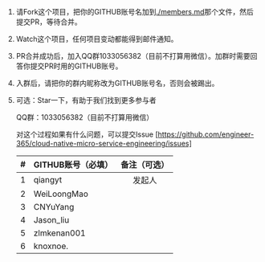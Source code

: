
1. 请Fork这个项目，把你的GITHUB账号名加到[./members.md](./members.md)那个文件，然后提交PR，等待合并。
  
2. Watch这个项目，任何项目变动都能得到邮件通知。

3. PR合并成功后，加入QQ群1033056382（目前不打算用微信）。加群时需要回答你提交PR时用的GITHUB账号。
 
4. 入群后，请把你的群内昵称改为GITHUB账号名，否则会被踢出。
  
5. 可选：Star一下，有助于我们找到更多参与者

   QQ群：1033056382（目前不打算用微信）

   对这个过程如果有什么问题，可以提交Issue [https://github.com/engineer-365/cloud-native-micro-service-engineering/issues]

    | #     | GITHUB账号（必填）                     | 备注（可选）                    |
    | :---: | :----------------------------------- | :---------------------------: |
    |  1    | qiangyt                              | 发起人                         |
    |  2    | WeiLoongMao                          |                               |
    |  3    | CNYuYang                             |                               |
    |  4    | Jason_liu                            |                               |
    |  5    | zlmkenan001                          |                               |
    |  6    | knoxnoe.                             |                               |
